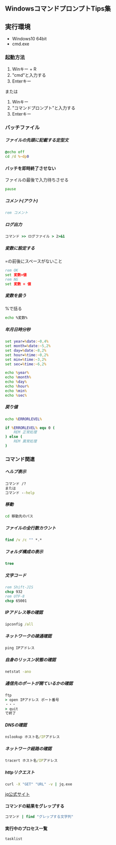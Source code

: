 ## WindowsコマンドプロンプトTips集

## 実行環境

+ Windows10 64bit
+ cmd.exe

### 起動方法
1. Winキー + R
1. "cmd"と入力する
1. Enterキー 

または

1. Winキー
1. "コマンドプロンプト"と入力する
1. Enterキー

### バッチファイル
##### ファイルの先頭に記載する定型文
```bat
@echo off
cd /d %~dp0
```
#### バッチを即時終了させない
ファイルの最後で入力待ちさせる
```bat
pause
```
##### コメント(アウト)
```bat
rem コメント
```
##### ログ出力
```bat
コマンド >> ログファイル > 2>&1
```
##### 変数に設定する
=の前後にスペースがないこと
```bat
rem OK
set 変数=値
rem NG
set 変数 = 値
```
##### 変数を扱う
%で括る
```bat
echo %変数%
```
##### 年月日時分秒
```bat
set year=%date:~0,4%
set month=%date:~5,2%
set day=%date:~8,2%
set hour=%time:~0,2%
set min=%time:~3,2%
set sec=%time:~6,2%

echo %year%
echo %month%
echo %day%
echo %hour%
echo %min%
echo %sec%
```
##### 戻り値
```bat
echo %ERRORLEVEL%

if %ERRORLEVEL% equ 0 (
    REM 正常処理
) else (
    REM 異常処理
)
```

### コマンド関連
##### ヘルプ表示
```bat
コマンド /?
または
コマンド --help
```
##### 移動
```bat
cd 移動先のパス
```
##### ファイルの全行数カウント
```bat
find /v /c "" *.*
```
##### フォルダ構成の表示
```bat
tree
```
##### 文字コード
```bat
rem Shift-JIS
chcp 932
rem UTF-8
chcp 65001
```
##### IPアドレス等の確認
```bat
ipconfig /all
```
##### ネットワークの疎通確認
```bat
ping IPアドレス
```
##### 自身のリッスン状態の確認
```bat
netstat -ano
```
##### 通信先のポートが開ているかの確認
```bat
ftp
> open IPアドレス ポート番号
・・・
> quit
で終了
```
##### DNSの確認
```bat
nslookup ホスト名/IPアドレス
```
##### ネットワーク経路の確認
```bat
tracert ホスト名/IPアドレス
```
##### httpリクエスト
```bat
curl -X "GET" "URL" -v | jq.exe
```
[jq公式サイト](https://stedolan.github.io/jq/)

#### コマンドの結果をグレップする
```bat
コマンド | find "グレップする文字列"
```

#### 実行中のプロセス一覧
```bat
tasklist
```
